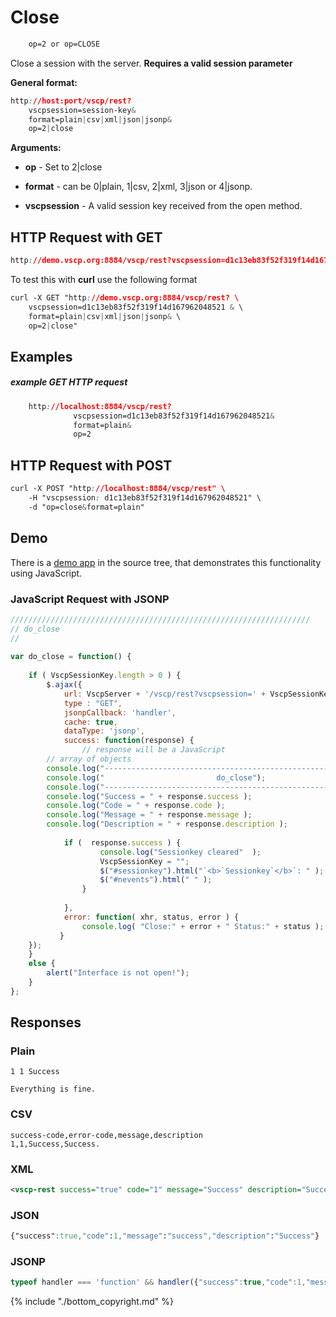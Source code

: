 # Close

```css
    op=2 or op=CLOSE
```

Close a session with the server. **Requires a valid session parameter**

**General format:**
```css
http://host:port/vscp/rest?
    vscpsession=session-key&
    format=plain|csv|xml|json|jsonp&
    op=2|close    
```

**Arguments:**


*  **op** - Set to 2|close

*  **format** - can be 0|plain, 1|csv, 2|xml, 3|json or 4|jsonp.

*  **vscpsession** - A valid session key received from the open method.

## HTTP Request with GET

```css
http://demo.vscp.org:8884/vscp/rest?vscpsession=d1c13eb83f52f319f14d167962048521 &format=plain|csv|xml|json|jsonp&op=2|close    
```

To test this with **curl** use the following format

```css
curl -X GET "http://demo.vscp.org:8884/vscp/rest? \
    vscpsession=d1c13eb83f52f319f14d167962048521 & \
    format=plain|csv|xml|json|jsonp& \
    op=2|close"
```

## Examples

##### example GET HTTP request

```css
    http://localhost:8884/vscp/rest?  
              vscpsession=d1c13eb83f52f319f14d167962048521&
              format=plain&
              op=2
```  

##  HTTP Request with POST

```css
curl -X POST "http://localhost:8884/vscp/rest" \
    -H "vscpsession: d1c13eb83f52f319f14d167962048521" \ 
    -d "op=close&format=plain"     
```

## Demo

There is a [demo app](https://github.com/grodansparadis/vscp-ux/tree/master/rest) in the source tree, that demonstrates this functionality using JavaScript.

### JavaScript Request with JSONP

```javascript
///////////////////////////////////////////////////////////////////
// do_close
//
		
var do_close = function() {
			
    if ( VscpSessionKey.length > 0 ) {	
        $.ajax({
            url: VscpServer + '/vscp/rest?vscpsession=' + VscpSessionKey + '&format=jsonp&op=2',
            type : "GET",
            jsonpCallback: 'handler',
            cache: true,
            dataType: 'jsonp',
            success: function(response) {
                // response will be a JavaScript
		// array of objects
		console.log("-----------------------------------------------------------");
		console.log("                         do_close");
		console.log("-----------------------------------------------------------");
		console.log("Success = " + response.success );
		console.log("Code = " + response.code );
		console.log("Message = " + response.message );
		console.log("Description = " + response.description );
		
	        if (  response.success ) {
                    console.log("Sessionkey cleared"  );
                    VscpSessionKey = "";
                    $("#sessionkey").html("`<b>`Sessionkey`</b>`: " );
                    $("#nevents").html(" " );
                }					
					
            },
            error: function( xhr, status, error ) {
                console.log( "Close:" + error + " Status:" + status );
           }
    });
    }
    else {
        alert("Interface is not open!");
    }
};
```

## Responses

### Plain

	
	1 1 Success 
	
	Everything is fine.


### CSV

	
	success-code,error-code,message,description
	1,1,Success,Success.


### XML

```xml
<vscp-rest success="true" code="1" message="Success" description="Success."/>
```

### JSON

```css
{"success":true,"code":1,"message":"success","description":"Success"}
```

### JSONP

```javascript
typeof handler === 'function' && handler({"success":true,"code":1,"message":"success","description":"Success"});
```

{% include "./bottom_copyright.md" %}
